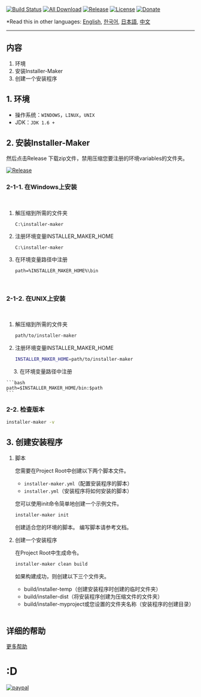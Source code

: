 [![Build Status](https://travis-ci.org/avaj-java/installer-maker.svg?branch=master)](https://travis-ci.org/avaj-java/installer-maker)
[![All Download](https://img.shields.io/github/downloads/avaj-java/installer-maker/total.svg)](https://github.com/avaj-java/installer-maker/releases)
[![Release](https://img.shields.io/github/release/avaj-java/installer-maker.svg)](https://github.com/avaj-java/installer-maker/releases)
[![License](https://img.shields.io/github/license/avaj-java/installer-maker.svg)](https://github.com/avaj-java/installer-maker/releases)
[![Donate](https://img.shields.io/badge/Donate-PayPal-green.svg)](https://www.paypal.com/cgi-bin/webscr?cmd=_donations&business=MCUPCPFHFYZNN&lc=KR&item_name=jaemisseo&currency_code=USD&bn=PP%2dDonationsBF%3abtn_donateCC_LG%2egif%3aNonHosted)
                                                                             
*Read this in other languages: [English](README.md), [한국어](README.ko.md), [日本語](README.ja.md), [中文](README.ch.md) 

-----
## 内容
1. 环境
2. 安装Installer-Maker
3. 创建一个安装程序



## 1. 环境
- 操作系统：`WINDOWS`，`LINUX`，`UNIX`
- JDK：`JDK 1.6 +`



## 2. 安装Installer-Maker

然后点击Release 下载zip文件，禁用压缩您要注册的环境variables的文件夹。

[![Release](https://img.shields.io/github/release/avaj-java/installer-maker.svg)](https://github.com/avaj-java/installer-maker/releases)

### 2-1-1. 在Windows上安装
                    
1. 解压缩到所需的文件夹
    ```
    C:\installer-maker        
    ```

2. 注册环境变量INSTALLER_MAKER_HOME
    ```
    C:\installer-maker       
    ```


3. 在环境变量路径中注册
    ```
    path=%INSTALLER_MAKER_HOME%\bin       
    ```
    
### 2-1-2. 在UNIX上安装
    
1. 解压缩到所需的文件夹

    ```bash
    path/to/installer-maker
    ```       

2. 注册环境变量INSTALLER_MAKER_HOME

    ```bash
    INSTALLER_MAKER_HOME=path/to/installer-maker
    ```
    
3. 在环境变量路径中注册

    ```bash
    path=$INSTALLER_MAKER_HOME/bin:$path
    ```


### 2-2. 检查版本

```bash
installer-maker -v
```



## 3. 创建安装程序

1. 脚本

    您需要在Project Root中创建以下两个脚本文件。
        
    - `installer-maker.yml`（配置安装程序的脚本）
    - `installer.yml`（安装程序将如何安装的脚本）
    
    您可以使用init命令简单地创建一个示例文件。
    
    ```bash
    installer-maker init
    ```
    
    创建适合您的环境的脚本。
    编写脚本请参考文档。
    
2. 创建一个安装程序

    在Project Root中生成命令。
    
    ```bash
    installer-maker clean build
    ```
    
    如果构建成功，则创建以下三个文件夹。
    
    - build/installer-temp（创建安装程序时创建的临时文件夹）
    - build/installer-dist（将安装程序创建为压缩文件的文件夹）
    - build/installer-myproject或您设置的文件夹名称（安装程序的创建目录）
    
       


## 详细的帮助

[更多帮助]() 
      


# :D

[![paypal](https://www.paypal.com/en_US/i/btn/btn_donate_SM.gif)](https://www.paypal.com/cgi-bin/webscr?cmd=_donations&business=MCUPCPFHFYZNN&lc=KR&item_name=jaemisseo&currency_code=USD&bn=PP%2dDonationsBF%3abtn_donateCC_LG%2egif%3aNonHosted)